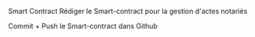 Smart Contract
Rédiger le Smart-contract pour la gestion d'actes notariés

Commit + Push le Smart-contract dans Github
